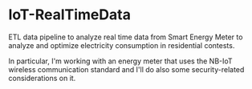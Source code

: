 # IoT-RealTimeData
ETL data pipeline to analyze real time data from Smart Energy Meter to analyze and optimize electricity consumption in residential contests.

In particular, I'm working with an energy meter that uses the NB-IoT wireless communication standard and I'll do also some security-related considerations on it.
<!-- insert data pipeline diagram -->
